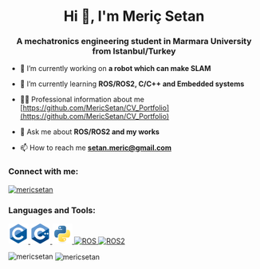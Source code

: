 
<h1 align="center">Hi 👋, I'm Meriç Setan</h1>
<h3 align="center">A mechatronics engineering student in Marmara University from Istanbul/Turkey</h3>

- 🔭 I’m currently working on **a robot which can make SLAM**

- 🌱 I’m currently learning **ROS/ROS2, C/C++ and Embedded systems**

- 👨‍💻 Professional information about me [https://github.com/MericSetan/CV_Portfolio](https://github.com/MericSetan/CV_Portfolio)

- 💬 Ask me about **ROS/ROS2 and my works**

- 📫 How to reach me **setan.meric@gmail.com**

<h3 align="left">Connect with me:</h3>
<p align="left">
<a href="https://linkedin.com/in/mericsetan" target="blank"><img align="center" src="https://raw.githubusercontent.com/rahuldkjain/github-profile-readme-generator/master/src/images/icons/Social/linked-in-alt.svg" alt="mericsetan" height="30" width="40" /></a>
</p>

<h3 align="left">Languages and Tools:</h3>
<p align="left"> <a href="https://www.cprogramming.com/" target="_blank" rel="noreferrer"> <img src="https://raw.githubusercontent.com/devicons/devicon/master/icons/c/c-original.svg" alt="c" width="40" height="40"/> </a> 
<a href="https://www.w3schools.com/cpp/" target="_blank" rel="noreferrer"> <img src="https://raw.githubusercontent.com/devicons/devicon/master/icons/cplusplus/cplusplus-original.svg" alt="cplusplus" width="40" height="40"/> </a> 
<a href="https://www.python.org" target="_blank" rel="noreferrer"> <img src="https://raw.githubusercontent.com/devicons/devicon/master/icons/python/python-original.svg" alt="python" width="40" height="40"/> </a> 
<a href="https://wiki.ros.org" target="_blank" rel="noreferrer"> <img src="https://upload.wikimedia.org/wikipedia/commons/b/bb/Ros_logo.svg" alt="ROS" width="100" height="40"/> </a>
<a href="https://docs.ros.org/en/humble/index.html" target="_blank" rel="noreferrer"> <img src="https://avatars.githubusercontent.com/u/3979232?s=200&v=4" alt="ROS2" width="50" height="40"/> </a>
</p>

<p><img align="left" src="https://github-readme-stats.vercel.app/api/top-langs?username=mericsetan&show_icons=true&locale=en&layout=compact" alt="mericsetan" /></p>

<p>&nbsp;<img align="center" src="https://github-readme-stats.vercel.app/api?username=mericsetan&show_icons=true&locale=en" alt="mericsetan" /></p>

